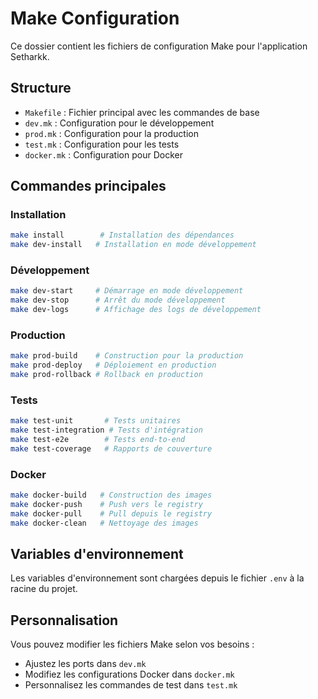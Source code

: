 # Make Configuration

Ce dossier contient les fichiers de configuration Make pour l'application Setharkk.

## Structure

- `Makefile` : Fichier principal avec les commandes de base
- `dev.mk` : Configuration pour le développement
- `prod.mk` : Configuration pour la production
- `test.mk` : Configuration pour les tests
- `docker.mk` : Configuration pour Docker

## Commandes principales

### Installation

```bash
make install        # Installation des dépendances
make dev-install   # Installation en mode développement
```

### Développement

```bash
make dev-start     # Démarrage en mode développement
make dev-stop      # Arrêt du mode développement
make dev-logs      # Affichage des logs de développement
```

### Production

```bash
make prod-build    # Construction pour la production
make prod-deploy   # Déploiement en production
make prod-rollback # Rollback en production
```

### Tests

```bash
make test-unit       # Tests unitaires
make test-integration # Tests d'intégration
make test-e2e        # Tests end-to-end
make test-coverage   # Rapports de couverture
```

### Docker

```bash
make docker-build   # Construction des images
make docker-push    # Push vers le registry
make docker-pull    # Pull depuis le registry
make docker-clean   # Nettoyage des images
```

## Variables d'environnement

Les variables d'environnement sont chargées depuis le fichier `.env` à la racine du projet.

## Personnalisation

Vous pouvez modifier les fichiers Make selon vos besoins :

- Ajustez les ports dans `dev.mk`
- Modifiez les configurations Docker dans `docker.mk`
- Personnalisez les commandes de test dans `test.mk` 